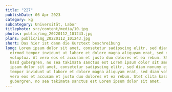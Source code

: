```yaml
---
title: "227"
publishDate: 06 Apr 2023
category: kg
subcategory: Universität, Labor
titlephoto: src/content/media/10.jpg
photos: public/img_20220112_101243.jpg
plans: public/img_20220112_101243.jpg
short: Das hier ist dann die Kurztext beschreibung
long: Lorem ipsum dolor sit amet, consetetur sadipscing elitr, sed diam nonumy
  eirmod tempor invidunt ut labore et dolore magna aliquyam erat, sed diam
  voluptua. At vero eos et accusam et justo duo dolores et ea rebum. Stet clita
  kasd gubergren, no sea takimata sanctus est Lorem ipsum dolor sit amet. Lorem
  ipsum dolor sit amet, consetetur sadipscing elitr, sed diam nonumy eirmod
  tempor invidunt ut labore et dolore magna aliquyam erat, sed diam voluptua. At
  vero eos et accusam et justo duo dolores et ea rebum. Stet clita kasd
  gubergren, no sea takimata sanctus est Lorem ipsum dolor sit amet.
---
```

